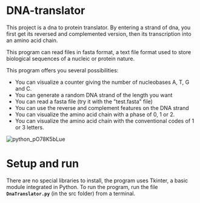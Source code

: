 # DNA-translator

This project is a dna to protein translator. By entering a strand of dna, you first get its reversed and complemented version, then its transcription into an amino acid chain.

This program can read files in fasta format, a text file format used to store biological sequences of a nucleic or protein nature.

This program offers you several possibilities: 
- You can visualize a counter giving the number of nucleobases A, T, G and C. 
- You can generate a random DNA strand of the length you want
- You can read a fasta file (try it with the "test.fasta" file)
- You can use the reverse and complement features on the DNA strand
- You can visualize the amino acid chain with a phase of 0, 1 or 2. 
- You can visualize the amino acid chain with the conventional codes of 1 or 3 letters.  

![python_pO78K5bLue](https://user-images.githubusercontent.com/58084848/177000405-0142770f-6e9c-4c9f-9c86-96c3c21ad907.png)


# Setup and run

There are no special libraries to install, the program uses Tkinter, a basic module integrated in Python.
To run the program, run the file **`DnaTranslator.py`** (in the src folder) from a terminal. 
